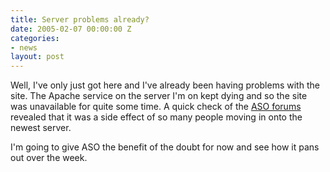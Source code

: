 ```yaml
---
title: Server problems already?
date: 2005-02-07 00:00:00 Z
categories:
- news
layout: post
---
```


Well, I've only just got here and I've already been having problems with the site.  The Apache service on the server I'm on kept dying and so the site was unavailable for quite some time.  A quick check of the <a href="http://forums.asmallorange.com/">ASO forums</a> revealed that it was a side effect of so many people moving in onto the newest server.

I'm going to give ASO the benefit of the doubt for now and see how it pans out over the week.
